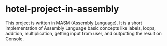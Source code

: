 # hotel-project-in-assembly
This project is written in MASM (Assembly Language). It is a short implementation of Assembly Language basic concepts like labels, loops, addition, multiplication, getting input from user, and outputting the result on Console.
